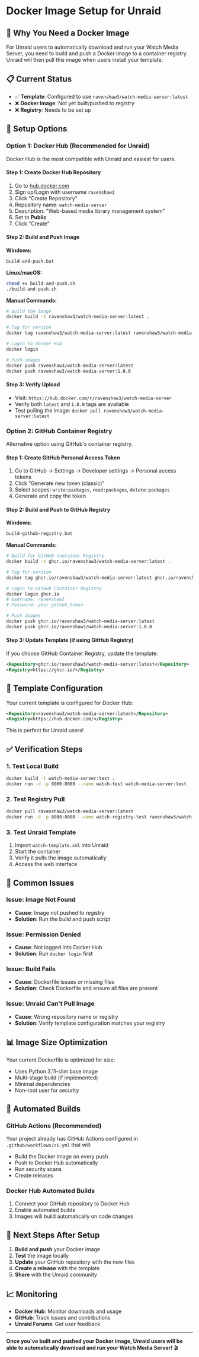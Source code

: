 # Docker Image Setup for Unraid

## 🐳 **Why You Need a Docker Image**

For Unraid users to automatically download and run your Watch Media Server, you need to build and push a Docker image to a container registry. Unraid will then pull this image when users install your template.

## 📋 **Current Status**

- ✅ **Template**: Configured to use `ravenshaw3/watch-media-server:latest`
- ❌ **Docker Image**: Not yet built/pushed to registry
- ❌ **Registry**: Needs to be set up

## 🚀 **Setup Options**

### **Option 1: Docker Hub (Recommended for Unraid)**

Docker Hub is the most compatible with Unraid and easiest for users.

#### **Step 1: Create Docker Hub Repository**

1. Go to [hub.docker.com](https://hub.docker.com)
2. Sign up/Login with username `ravenshaw3`
3. Click "Create Repository"
4. Repository name: `watch-media-server`
5. Description: "Web-based media library management system"
6. Set to **Public**
7. Click "Create"

#### **Step 2: Build and Push Image**

**Windows:**
```bash
build-and-push.bat
```

**Linux/macOS:**
```bash
chmod +x build-and-push.sh
./build-and-push.sh
```

**Manual Commands:**
```bash
# Build the image
docker build -t ravenshaw3/watch-media-server:latest .

# Tag for version
docker tag ravenshaw3/watch-media-server:latest ravenshaw3/watch-media-server:1.0.0

# Login to Docker Hub
docker login

# Push images
docker push ravenshaw3/watch-media-server:latest
docker push ravenshaw3/watch-media-server:1.0.0
```

#### **Step 3: Verify Upload**

- Visit: `https://hub.docker.com/r/ravenshaw3/watch-media-server`
- Verify both `latest` and `1.0.0` tags are available
- Test pulling the image: `docker pull ravenshaw3/watch-media-server:latest`

### **Option 2: GitHub Container Registry**

Alternative option using GitHub's container registry.

#### **Step 1: Create GitHub Personal Access Token**

1. Go to GitHub → Settings → Developer settings → Personal access tokens
2. Click "Generate new token (classic)"
3. Select scopes: `write:packages`, `read:packages`, `delete:packages`
4. Generate and copy the token

#### **Step 2: Build and Push to GitHub Registry**

**Windows:**
```bash
build-github-registry.bat
```

**Manual Commands:**
```bash
# Build for GitHub Container Registry
docker build -t ghcr.io/ravenshaw3/watch-media-server:latest .

# Tag for version
docker tag ghcr.io/ravenshaw3/watch-media-server:latest ghcr.io/ravenshaw3/watch-media-server:1.0.0

# Login to GitHub Container Registry
docker login ghcr.io
# Username: ravenshaw3
# Password: your_github_token

# Push images
docker push ghcr.io/ravenshaw3/watch-media-server:latest
docker push ghcr.io/ravenshaw3/watch-media-server:1.0.0
```

#### **Step 3: Update Template (if using GitHub Registry)**

If you choose GitHub Container Registry, update the template:

```xml
<Repository>ghcr.io/ravenshaw3/watch-media-server:latest</Repository>
<Registry>https://ghcr.io/</Registry>
```

## 🔧 **Template Configuration**

Your current template is configured for Docker Hub:

```xml
<Repository>ravenshaw3/watch-media-server:latest</Repository>
<Registry>https://hub.docker.com/</Registry>
```

This is perfect for Unraid users!

## ✅ **Verification Steps**

### **1. Test Local Build**
```bash
docker build -t watch-media-server:test .
docker run -d -p 8080:8080 --name watch-test watch-media-server:test
```

### **2. Test Registry Pull**
```bash
docker pull ravenshaw3/watch-media-server:latest
docker run -d -p 8080:8080 --name watch-registry-test ravenshaw3/watch-media-server:latest
```

### **3. Test Unraid Template**
1. Import `watch-template.xml` into Unraid
2. Start the container
3. Verify it pulls the image automatically
4. Access the web interface

## 🚨 **Common Issues**

### **Issue: Image Not Found**
- **Cause**: Image not pushed to registry
- **Solution**: Run the build and push script

### **Issue: Permission Denied**
- **Cause**: Not logged into Docker Hub
- **Solution**: Run `docker login` first

### **Issue: Build Fails**
- **Cause**: Dockerfile issues or missing files
- **Solution**: Check Dockerfile and ensure all files are present

### **Issue: Unraid Can't Pull Image**
- **Cause**: Wrong repository name or registry
- **Solution**: Verify template configuration matches your registry

## 📊 **Image Size Optimization**

Your current Dockerfile is optimized for size:
- Uses Python 3.11-slim base image
- Multi-stage build (if implemented)
- Minimal dependencies
- Non-root user for security

## 🔄 **Automated Builds**

### **GitHub Actions (Recommended)**

Your project already has GitHub Actions configured in `.github/workflows/ci.yml` that will:
- Build the Docker image on every push
- Push to Docker Hub automatically
- Run security scans
- Create releases

### **Docker Hub Automated Builds**

1. Connect your GitHub repository to Docker Hub
2. Enable automated builds
3. Images will build automatically on code changes

## 🎯 **Next Steps After Setup**

1. **Build and push** your Docker image
2. **Test** the image locally
3. **Update** your GitHub repository with the new files
4. **Create a release** with the template
5. **Share** with the Unraid community

## 📈 **Monitoring**

- **Docker Hub**: Monitor downloads and usage
- **GitHub**: Track issues and contributions
- **Unraid Forums**: Get user feedback

---

**Once you've built and pushed your Docker image, Unraid users will be able to automatically download and run your Watch Media Server!** 🎬
